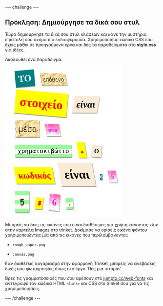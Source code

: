 --- challenge ---

## Πρόκληση: Δημιούργησε τα δικά σου στυλ

Τώρα δημιούργησε τα δικά σου στυλ κλάσεων και κάνε την μυστήρια επιστολή σου ακόμα πιο ενδιαφέρουσα. Χρησιμοποίησε κώδικα CSS που έχεις μάθει σε προηγούμενα έργα και δες τα παραδείγματα στο **style.css** για ιδέες.

Ακολουθεί ένα παράδειγμα:

![screenshot](images/letter-fonts-challenge3.png)

Μπορείς να δεις τις εικόνες που είναι διαθέσιμες για χρήση κάνοντας κλικ στην καρτέλα Images στο trinket. Δοκίμασε να ορίσεις εικόνα φόντου χρησιμοποιώντας μία από τις εικόνες που περιλαμβάνονται:

+ `rough-paper.png`

+ `canvas.png`

Εάν διαθέτεις λογαριασμό στην εφαρμογή Trinket, μπορείς να ανεβάσεις δικές σου φωτογραφίες όπως στο έργο 'Πες μια ιστορία'.

Βρες τις γραμματοσειρές που σου αρέσουν στο <a href="http://jumpto.cc/web-fonts" target="_blank">jumpto.cc/web-fonts</a> και αντέγραψε τον κώδικα HTML `<link>` και CSS στο trinket σου για να τις χρησιμοποιήσεις.

--- /challenge ---